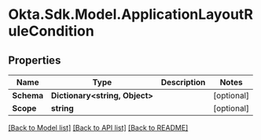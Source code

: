 # Okta.Sdk.Model.ApplicationLayoutRuleCondition

## Properties

Name | Type | Description | Notes
------------ | ------------- | ------------- | -------------
**Schema** | **Dictionary&lt;string, Object&gt;** |  | [optional] 
**Scope** | **string** |  | [optional] 

[[Back to Model list]](../README.md#documentation-for-models) [[Back to API list]](../README.md#documentation-for-api-endpoints) [[Back to README]](../README.md)

